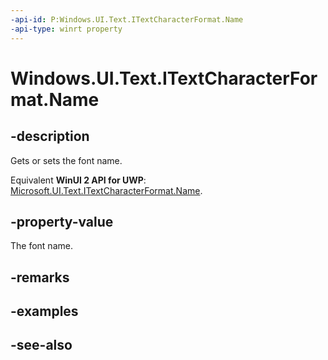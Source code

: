 ```yaml
---
-api-id: P:Windows.UI.Text.ITextCharacterFormat.Name
-api-type: winrt property
---
```


<!-- Property syntax
public string Name { get;  set; }
-->

# Windows.UI.Text.ITextCharacterFormat.Name

## -description
Gets or sets the font name.

Equivalent **WinUI 2 API for UWP**: [Microsoft.UI.Text.ITextCharacterFormat.Name](/windows/winui/api/microsoft.ui.text.itextcharacterformat.name).

## -property-value
The font name.

## -remarks

## -examples

## -see-also
